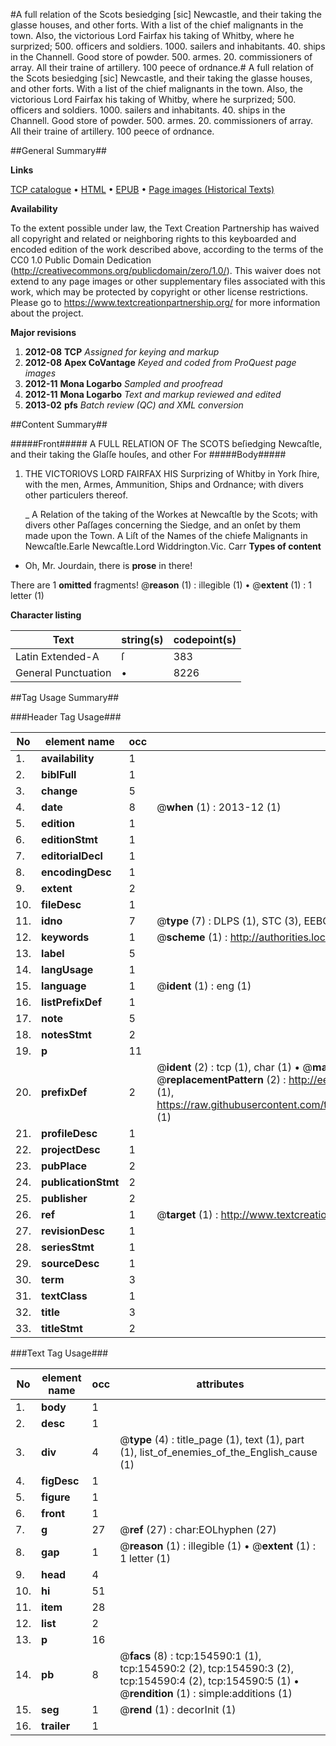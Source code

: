 #A full relation of the Scots besiedging [sic] Newcastle, and their taking the glasse houses, and other forts. With a list of the chief malignants in the town. Also, the victorious Lord Fairfax his taking of Whitby, where he surprized; 500. officers and soldiers. 1000. sailers and inhabitants. 40. ships in the Channell. Good store of powder. 500. armes. 20. commissioners of array. All their traine of artillery. 100 peece of ordnance.#
A full relation of the Scots besiedging [sic] Newcastle, and their taking the glasse houses, and other forts. With a list of the chief malignants in the town. Also, the victorious Lord Fairfax his taking of Whitby, where he surprized; 500. officers and soldiers. 1000. sailers and inhabitants. 40. ships in the Channell. Good store of powder. 500. armes. 20. commissioners of array. All their traine of artillery. 100 peece of ordnance.

##General Summary##

**Links**

[TCP catalogue](http://www.ota.ox.ac.uk/tcp/)  • 
[HTML](http://tei.it.ox.ac.uk/tcp/Texts-HTML/free/A84/A84995.html)  • 
[EPUB](http://tei.it.ox.ac.uk/tcp/Texts-EPUB/free/A84/A84995.epub) • 
[Page images (Historical Texts)](https://historicaltexts.jisc.ac.uk/eebo-99859279e)

**Availability**

To the extent possible under law, the Text Creation Partnership has waived all copyright and related or neighboring rights to this keyboarded and encoded edition of the work described above, according to the terms of the CC0 1.0 Public Domain Dedication (http://creativecommons.org/publicdomain/zero/1.0/). This waiver does not extend to any page images or other supplementary files associated with this work, which may be protected by copyright or other license restrictions. Please go to https://www.textcreationpartnership.org/ for more information about the project.

**Major revisions**

1. __2012-08__ __TCP__ *Assigned for keying and markup*
1. __2012-08__ __Apex CoVantage__ *Keyed and coded from ProQuest page images*
1. __2012-11__ __Mona Logarbo__ *Sampled and proofread*
1. __2012-11__ __Mona Logarbo__ *Text and markup reviewed and edited*
1. __2013-02__ __pfs__ *Batch review (QC) and XML conversion*

##Content Summary##

#####Front#####
A FULL RELATION OF The SCOTS beſiedging Newcaſtle, and their taking the Glaſſe houſes, and other For
#####Body#####

1. THE VICTORIOVS LORD FAIRFAX HIS Surprizing of Whitby in York ſhire, with the men, Armes, Ammunition, Ships and Ordnance; with divers other particulers thereof.

    _ A Relation of the taking of the Workes at Newcaſtle by the Scots; with divers other Paſſages concerning the Siedge, and an onſet by them made upon the Town.
A Liſt of the Names of the chiefe Malignants in Newcaſtle.Earle Newcaſtle.Lord Widdrington.Vic. Carr
**Types of content**

  * Oh, Mr. Jourdain, there is **prose** in there!

There are 1 **omitted** fragments! 
 @__reason__ (1) : illegible (1)  •  @__extent__ (1) : 1 letter (1)

**Character listing**


|Text|string(s)|codepoint(s)|
|---|---|---|
|Latin Extended-A|ſ|383|
|General Punctuation|•|8226|

##Tag Usage Summary##

###Header Tag Usage###

|No|element name|occ|attributes|
|---|---|---|---|
|1.|__availability__|1||
|2.|__biblFull__|1||
|3.|__change__|5||
|4.|__date__|8| @__when__ (1) : 2013-12 (1)|
|5.|__edition__|1||
|6.|__editionStmt__|1||
|7.|__editorialDecl__|1||
|8.|__encodingDesc__|1||
|9.|__extent__|2||
|10.|__fileDesc__|1||
|11.|__idno__|7| @__type__ (7) : DLPS (1), STC (3), EEBO-CITATION (1), PROQUEST (1), VID (1)|
|12.|__keywords__|1| @__scheme__ (1) : http://authorities.loc.gov/ (1)|
|13.|__label__|5||
|14.|__langUsage__|1||
|15.|__language__|1| @__ident__ (1) : eng (1)|
|16.|__listPrefixDef__|1||
|17.|__note__|5||
|18.|__notesStmt__|2||
|19.|__p__|11||
|20.|__prefixDef__|2| @__ident__ (2) : tcp (1), char (1)  •  @__matchPattern__ (2) : ([0-9\-]+):([0-9IVX]+) (1), (.+) (1)  •  @__replacementPattern__ (2) : http://eebo.chadwyck.com/downloadtiff?vid=$1&page=$2 (1), https://raw.githubusercontent.com/textcreationpartnership/Texts/master/tcpchars.xml#$1 (1)|
|21.|__profileDesc__|1||
|22.|__projectDesc__|1||
|23.|__pubPlace__|2||
|24.|__publicationStmt__|2||
|25.|__publisher__|2||
|26.|__ref__|1| @__target__ (1) : http://www.textcreationpartnership.org/docs/. (1)|
|27.|__revisionDesc__|1||
|28.|__seriesStmt__|1||
|29.|__sourceDesc__|1||
|30.|__term__|3||
|31.|__textClass__|1||
|32.|__title__|3||
|33.|__titleStmt__|2||


###Text Tag Usage###

|No|element name|occ|attributes|
|---|---|---|---|
|1.|__body__|1||
|2.|__desc__|1||
|3.|__div__|4| @__type__ (4) : title_page (1), text (1), part (1), list_of_enemies_of_the_English_cause (1)|
|4.|__figDesc__|1||
|5.|__figure__|1||
|6.|__front__|1||
|7.|__g__|27| @__ref__ (27) : char:EOLhyphen (27)|
|8.|__gap__|1| @__reason__ (1) : illegible (1)  •  @__extent__ (1) : 1 letter (1)|
|9.|__head__|4||
|10.|__hi__|51||
|11.|__item__|28||
|12.|__list__|2||
|13.|__p__|16||
|14.|__pb__|8| @__facs__ (8) : tcp:154590:1 (1), tcp:154590:2 (2), tcp:154590:3 (2), tcp:154590:4 (2), tcp:154590:5 (1)  •  @__rendition__ (1) : simple:additions (1)|
|15.|__seg__|1| @__rend__ (1) : decorInit (1)|
|16.|__trailer__|1||
